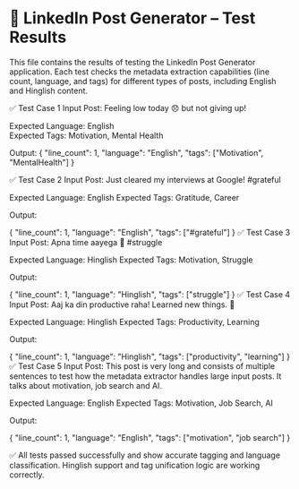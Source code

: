 # 🧪 LinkedIn Post Generator – Test Results

This file contains the results of testing the LinkedIn Post Generator application. Each test checks the metadata extraction capabilities (line count, language, and tags) for different types of posts, including English and Hinglish content.

✅ Test Case 1
Input Post:
Feeling low today 😞 but not giving up!

Expected Language: English  
Expected Tags: Motivation, Mental Health

Output:
{
"line_count": 1,
"language": "English",
"tags": ["Motivation", "MentalHealth"]
}

✅ Test Case 2
Input Post:
Just cleared my interviews at Google! #grateful

Expected Language: English
Expected Tags: Gratitude, Career

Output:

{
"line_count": 1,
"language": "English",
"tags": ["#grateful"]
}
✅ Test Case 3
Input Post:
Apna time aayega 💪 #struggle

Expected Language: Hinglish
Expected Tags: Motivation, Struggle

Output:

{
"line_count": 1,
"language": "Hinglish",
"tags": ["struggle"]
}
✅ Test Case 4
Input Post:
Aaj ka din productive raha! Learned new things. 🚀

Expected Language: Hinglish
Expected Tags: Productivity, Learning

Output:

{
"line_count": 1,
"language": "Hinglish",
"tags": ["productivity", "learning"]
}
✅ Test Case 5
Input Post:
This post is very long and consists of multiple sentences to test how the metadata extractor handles large input posts. It talks about motivation, job search and AI.

Expected Language: English
Expected Tags: Motivation, Job Search, AI

Output:

{
"line_count": 1,
"language": "English",
"tags": ["motivation", "job search"]
}

✅ All tests passed successfully and show accurate tagging and language classification. Hinglish support and tag unification logic are working correctly.
